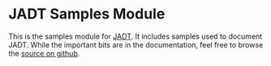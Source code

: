 JADT Samples Module
=================================
This is the samples module for [JADT](../index.html). It includes samples used to document JADT.  While the important bits are in the documentation, feel free to browse the [source on github](https://github.com/JamesIry/JADT/tree/master/JADT-samples/src/main).

